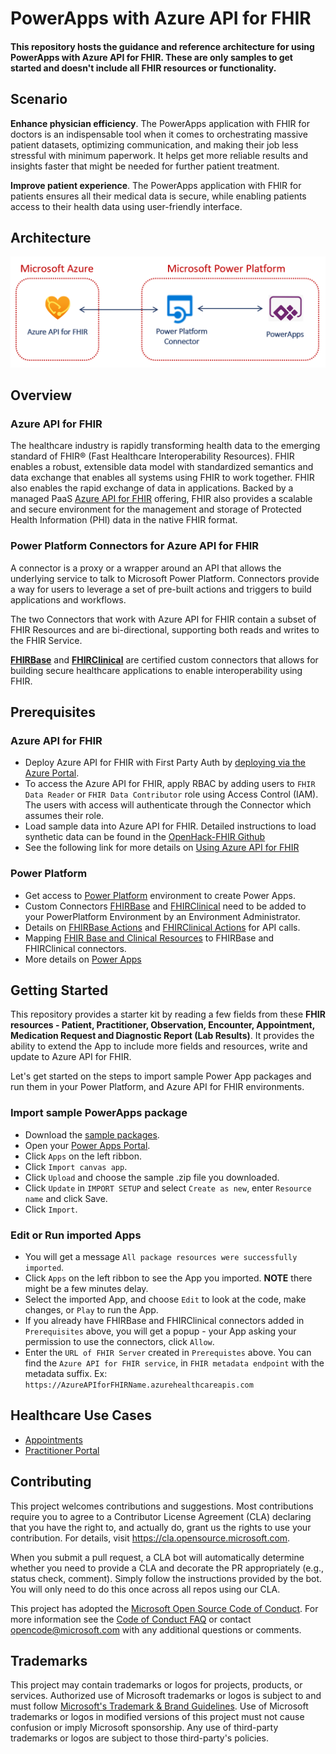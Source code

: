 # PowerApps with Azure API for FHIR

#### This repository hosts the guidance and reference architecture for using PowerApps with Azure API for FHIR. These are only samples to get started and doesn't include all FHIR resources or functionality.

## Scenario

**Enhance physician efficiency**. The PowerApps application with FHIR for doctors is an indispensable tool when it comes to orchestrating massive patient datasets, optimizing communication, and making their job less stressful with minimum paperwork. It helps get more reliable results and insights faster that might be needed for further patient treatment.

**Improve patient experience**. The PowerApps application with FHIR for patients ensures all their medical data is secure, while enabling patients access to their health data using user-friendly interface.

## Architecture
<center><img src="images//fhirpower-architecture.png" width="650"></center>

## Overview

### Azure API for FHIR
The healthcare industry is rapidly transforming health data to the emerging standard of FHIR® (Fast Healthcare Interoperability Resources). FHIR enables a robust, extensible data model with standardized semantics and data exchange that enables all systems using FHIR to work together. FHIR also enables the rapid exchange of data in applications. Backed by a managed PaaS [Azure API for FHIR](https://docs.microsoft.com/en-us/azure/healthcare-apis/overview) offering, FHIR also provides a scalable and secure environment for the management and storage of Protected Health Information (PHI) data in the native FHIR format.

### Power Platform Connectors for Azure API for FHIR
A connector is a proxy or a wrapper around an API that allows the underlying service to talk to Microsoft Power Platform. Connectors provide a way for users to leverage a set of pre-built actions and triggers to build applications and workflows.

The two Connectors that work with Azure API for FHIR contain a subset of FHIR Resources and are bi-directional, supporting both reads and writes to the FHIR Service.

**[FHIRBase](https://docs.microsoft.com/en-us/connectors/fhirbase/)** and **[FHIRClinical](
https://docs.microsoft.com/en-us/connectors/fhirclinical/)** are certified custom connectors that allows for building secure healthcare applications to enable interoperability using FHIR.

## Prerequisites

### Azure API for FHIR
- Deploy Azure API for FHIR with First Party Auth by [deploying via the Azure Portal](https://docs.microsoft.com/en-us/azure/healthcare-apis/fhir-paas-portal-quickstart). 
- To access the Azure API for FHIR, apply RBAC by adding users to `FHIR Data Reader` or `FHIR Data Contributor` role using Access Control (IAM). The users with access will authenticate through the Connector which assumes their role.
- Load sample data into Azure API for FHIR. Detailed instructions to load synthetic data can be found in the [OpenHack-FHIR Github](https://github.com/microsoft/OpenHack-FHIR/tree/main/Challenge01-AzureAPIforFHIR#task-2-generate--load-synthetic-data)
- See the following link for more details on [Using Azure API for FHIR](https://github.com/microsoft/OpenHack-FHIR)

### Power Platform
- Get access to [Power Platform](https://docs.microsoft.com/en-us/power-platform/) environment to create Power Apps.
- Custom Connectors [FHIRBase](https://docs.microsoft.com/en-us/connectors/fhirbase/) and [FHIRClinical](
https://docs.microsoft.com/en-us/connectors/fhirclinical/) need to be added to your PowerPlatform Environment by an Environment Administrator.
- Details on [FHIRBase Actions](https://docs.microsoft.com/en-us/connectors/fhirbase/#actions) and [FHIRClinical Actions](https://docs.microsoft.com/en-us/connectors/fhirclinical/#actions) for API calls.
- Mapping [FHIR Base and Clinical Resources](https://www.hl7.org/fhir/resourcelist.html) to FHIRBase and FHIRClinical connectors.
- More details on [Power Apps](https://docs.microsoft.com/en-us/powerapps/)

## Getting Started
This repository provides a starter kit by reading a few fields from these **FHIR resources - Patient, Practitioner, Observation, Encounter, Appointment, Medication Request and Diagnostic Report (Lab Results)**.
It provides the ability to extend the App to include more fields and resources, write and update to Azure API for FHIR.

Let's get started on the steps to import sample Power App packages and run them in your Power Platform, and Azure API for FHIR environments.

### Import sample PowerApps package
- Download the [sample packages](./packages).
- Open your [Power Apps Portal](https://make.preview.powerapps.com/).
- Click `Apps` on the left ribbon.
- Click `Import canvas app`.
- Click `Upload` and choose the sample .zip file you downloaded.
- Click `Update` in `IMPORT SETUP` and select `Create as new`, enter `Resource name` and click Save.
- Click `Import`.

### Edit or Run imported Apps
- You will get a message `All package resources were successfully imported`.
- Click `Apps` on the left ribbon to see the App you imported. **NOTE** there might be a few minutes delay.
- Select the imported App, and choose `Edit` to look at the code, make changes, or `Play` to run the App.
- If you already have FHIRBase and FHIRClinical connectors added in `Prerequisites` above, you will get a popup - your App asking your permission to use the connectors, click `Allow`.
- Enter the `URL of FHIR Server` created in `Prerequistes` above. You can find the `Azure API for FHIR service`, in `FHIR metadata endpoint` with the metadata suffix. Ex: `https://AzureAPIforFHIRName.azurehealthcareapis.com`

## Healthcare Use Cases
- [Appointments](./Usecases/Appointments)
- [Practitioner Portal](./Usecases/Practioner-Portal)

## Contributing

This project welcomes contributions and suggestions.  Most contributions require you to agree to a Contributor License Agreement (CLA) declaring that you have the right to, and actually do, grant us
the rights to use your contribution. For details, visit https://cla.opensource.microsoft.com.

When you submit a pull request, a CLA bot will automatically determine whether you need to provide a CLA and decorate the PR appropriately (e.g., status check, comment). Simply follow the instructions provided by the bot. You will only need to do this once across all repos using our CLA.

This project has adopted the [Microsoft Open Source Code of Conduct](https://opensource.microsoft.com/codeofconduct/).
For more information see the [Code of Conduct FAQ](https://opensource.microsoft.com/codeofconduct/faq/) or contact [opencode@microsoft.com](mailto:opencode@microsoft.com) with any additional questions or comments.

## Trademarks

This project may contain trademarks or logos for projects, products, or services. Authorized use of Microsoft trademarks or logos is subject to and must follow [Microsoft's Trademark & Brand Guidelines](https://www.microsoft.com/en-us/legal/intellectualproperty/trademarks/usage/general).
Use of Microsoft trademarks or logos in modified versions of this project must not cause confusion or imply Microsoft sponsorship.
Any use of third-party trademarks or logos are subject to those third-party's policies.
